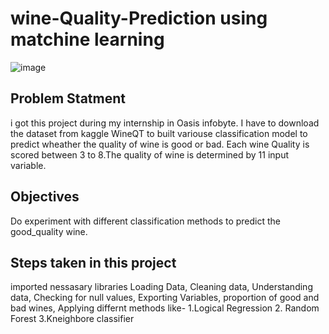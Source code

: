 
# wine-Quality-Prediction using matchine learning

![image](https://github.com/user-attachments/assets/47889957-5676-46d4-a913-5be97d4702bf)


## Problem Statment

i got this project during my internship in Oasis infobyte. I have to download the dataset from kaggle WineQT to built variouse classification model to predict wheather the quality of wine is good or bad.
Each wine Quality is scored between 3 to 8.The quality of wine is determined by 11 input variable.

## Objectives
Do experiment with different classification methods to predict the good_quality wine.

## Steps taken in this project

imported nessasary libraries
Loading Data,
Cleaning data,
Understanding data,
Checking for null values,
Exporting Variables,
proportion of good and bad wines,
Applying differnt methods like-
1.Logical Regression
2. Random Forest 
3.Kneighbore classifier

